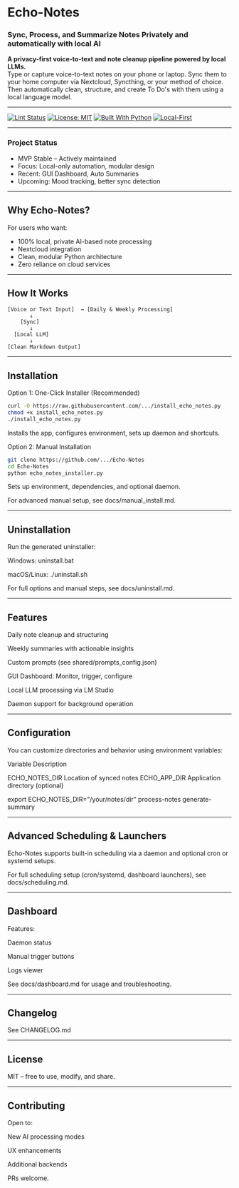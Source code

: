
# Echo-Notes

### Sync, Process, and Summarize Notes Privately and automatically with local AI

**A privacy-first voice-to-text and note cleanup pipeline powered by local LLMs.**  
Type or capture voice-to-text notes on your phone or laptop.
Sync them to your home computer via Nextcloud, Syncthing, or your method of choice. Then automatically clean, structure, and create To Do's with them using a local language model.

---

[![Lint Status](https://github.com/18c83fd3-25ea-4ed9-8205-2abeff9b3883/Echo-Notes/actions/workflows/lint.yml/badge.svg)](https://github.com/18c83fd3-25ea-4ed9-8205-2abeff9b3883/Echo-Notes/actions)
[![License: MIT](https://img.shields.io/badge/License-MIT-yellow.svg)](https://opensource.org/licenses/MIT)
[![Built With Python](https://img.shields.io/badge/Built%20with-Python-blue)](https://www.python.org/)
[![Local-First](https://img.shields.io/badge/Privacy-Local%20Only-green)](#)

---

### Project Status

- MVP Stable – Actively maintained
- Focus: Local-only automation, modular design
- Recent: GUI Dashboard, Auto Summaries
- Upcoming: Mood tracking, better sync detection

---

## Why Echo-Notes?

For users who want:
- 100% local, private AI-based note processing
- Nextcloud integration
- Clean, modular Python architecture
- Zero reliance on cloud services

---

## How It Works

```text
[Voice or Text Input]  → [Daily & Weekly Processing]
       ↓
    [Sync]
       ↓
  [Local LLM] 
       ↓
[Clean Markdown Output]
```

---

## Installation

Option 1: One-Click Installer (Recommended)
```bash
curl -O https://raw.githubusercontent.com/.../install_echo_notes.py
chmod +x install_echo_notes.py
./install_echo_notes.py
```
Installs the app, configures environment, sets up daemon and shortcuts.

Option 2: Manual Installation
```bash
git clone https://github.com/.../Echo-Notes
cd Echo-Notes
python echo_notes_installer.py
```
Sets up environment, dependencies, and optional daemon.

For advanced manual setup, see docs/manual_install.md.


---

## Uninstallation

Run the generated uninstaller:

Windows: uninstall.bat

macOS/Linux: ./uninstall.sh


For full options and manual steps, see docs/uninstall.md.


---

## Features

Daily note cleanup and structuring

Weekly summaries with actionable insights

Custom prompts (see shared/prompts_config.json)

GUI Dashboard: Monitor, trigger, configure

Local LLM processing via LM Studio

Daemon support for background operation



---

## Configuration

You can customize directories and behavior using environment variables:

Variable	Description

ECHO_NOTES_DIR	Location of synced notes
ECHO_APP_DIR	Application directory (optional)


export ECHO_NOTES_DIR="/your/notes/dir"
process-notes
generate-summary


---

## Advanced Scheduling & Launchers

Echo-Notes supports built-in scheduling via a daemon and optional cron or systemd setups.

For full scheduling setup (cron/systemd, dashboard launchers), see docs/scheduling.md.


---

## Dashboard

Features:

Daemon status

Manual trigger buttons

Logs viewer


See docs/dashboard.md for usage and troubleshooting.


---

## Changelog

See CHANGELOG.md


---

## License

MIT – free to use, modify, and share.


---

## Contributing

Open to:

New AI processing modes

UX enhancements

Additional backends


PRs welcome.
